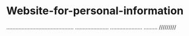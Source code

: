 # Website-for-personal-information
............................................
......................
.....................
.........
/////////
